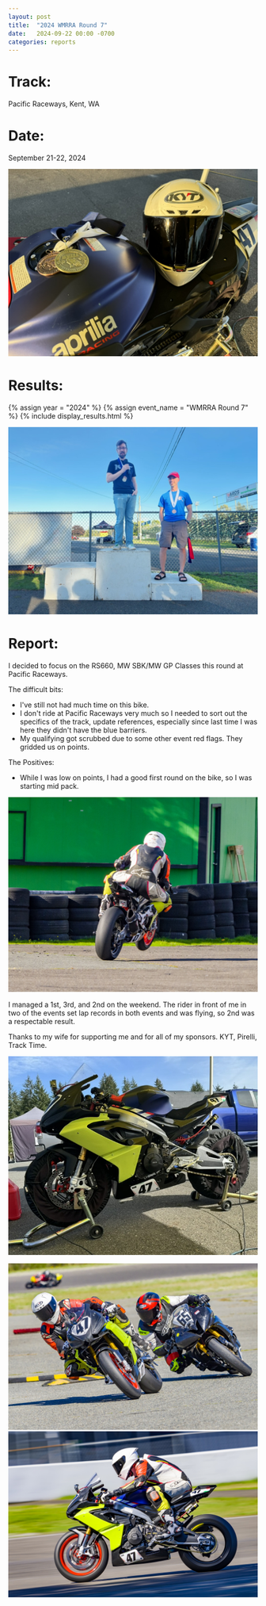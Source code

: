 ```yaml
---
layout: post
title:  "2024 WMRRA Round 7"
date:   2024-09-22 00:00 -0700
categories: reports
---
```




# Track:
Pacific Raceways, Kent, WA

# Date:
September 21-22, 2024

![](/img/race-report-photos/2024/2024-07-21-Medals-Helmet.jpeg)

# Results:
{% assign year = "2024" %}
{% assign event_name = "WMRRA Round 7" %}
{% include display_results.html %}

![](/img/race-report-photos/2024/2024-07-21-Podium.jpeg)


# Report:

I decided to focus on the RS660, MW SBK/MW GP Classes this round at Pacific Raceways.

The difficult bits:
- I've still not had much time on this bike.
- I don't ride at Pacific Raceways very much so I needed to sort out the specifics of the track,
  update references, especially since last time I was here they didn't have the blue barriers.
- My qualifying got scrubbed due to some other event red flags. They gridded us on points.

The Positives:
- While I was low on points, I had a good first round on the bike, so I was starting mid pack.

![Wholly](/img/race-report-photos/2024/2024-R7-STF01842-cropped.jpg)


I managed a 1st, 3rd, and 2nd on the weekend. The rider in front of me in two of the events set lap records in both events and was flying, so 2nd was a respectable result. 

Thanks to my wife for supporting me and for all of my sponsors. KYT, Pirelli, Track Time. 


 
![](/img/race-report-photos/2024/2024-07-21-Bike.jpeg)

![Breathing down my neck](/img/race-report-photos/2024/2024-R7-STF09785.jpg)
![profile](/img/race-report-photos/2024/2024-R7-STF09887.jpg)

